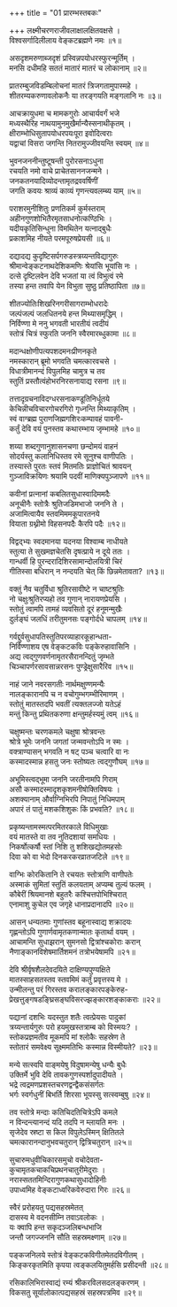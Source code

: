 +++
title = "01 प्रारम्भस्तबकः"

+++
लक्ष्मीचरणराजीवलाक्षालक्षितवक्षसे ।  
विश्वसर्गादिलीलाय वेङ्कटब्रह्मणे नमः ॥१॥

असदृशमरुणाब्जदृशं प्रस्विन्नपयोधरस्फुरन्मूर्तिम् ।  
मनसि दधीमहि सततं मातारं मातरं च लोकानाम् ॥२॥

प्रातरम्बुजविडम्बिलोचनां मातरं त्रिजगतामुपास्महे ।  
शीतरम्यकरुणावलोकनैः या तरङ्गयति मङ्गलानि नः ॥३॥

आचक्रायुधमा च मामकगुरोः आचार्यवर्गं भजे  
मध्यस्थैरिह नाथयामुनमुखैर्मान्यैस्सनाथीकृतम् ।  
क्षीराम्भोधिसुतापयोधरपयःपूरा इवोदित्वराः  
यद्वाचां विसरा जगन्ति नितरामुज्जीवयन्ति स्वयम् ॥४॥

भुवनजननीन्तुष्टूषन्ती पुरोरसनाऽधुना  
रचयति नमो वाचे प्राचेतसाननजन्मने ।  
जनकतनयादिव्योदन्तामृतद्रववर्षिणीं  
जगति कवयः श्राव्यं काव्यं गृणन्त्यवलम्ब्य याम् ॥५॥

पराशरमुनीशितुः प्रणतिकर्म कुर्मस्तराम्  
अहीनगुणशोभितैरमृतसाधनोत्कण्ठिभिः ।  
यदीयकृतिसिन्धुना विमथितेन यत्नाद्बुधैः  
प्रकाशमिह नीयते परमपूरुषप्रेयसी ॥६॥

दद्यादद्य कुदृष्टिसर्पगरुडस्त्रय्यन्तविद्यागुरुः  
श्रीमान्वेङ्कटनाथदेशिकमणिः श्रेयांसि भूयांसि नः ।  
दत्से दृष्टिलवेन देवि भजतां या त्वं विभुत्वं रमे  
तस्या हन्त तवापि येन विभुता सुष्ठु प्रतिष्ठापिता ॥७॥

शीतज्योतिःशिखरिनगरीसागराम्भोधरादेः  
जल्पंजल्पं जलधितनये हन्त मिथ्यासमृद्धिम् ।  
निर्विण्णा मे ननु भगवती भारतीयं त्वदीयं  
स्तोत्रं चित्रं स्फुरति जननि स्वैरमारब्धुकामा ॥८॥

मदान्धक्षोणीपत्यपशदमनःप्रीणनकृते  
नमस्कारान् ब्रूमो भगवति चमत्कारवचसे ।  
विधात्रीमानन्दं विपुलमिह चामुत्र च तव  
स्तुतिं प्रस्तौत्वंहोभरनिरसनायाद्य रसना ॥९॥

तत्तादृग्रचनाविदग्धरसनाकण्डूतिनिर्धूतये  
केचिन्नीचविचारगोचरगिरो गृध्नन्ति मिथ्याकृतिम् ।  
स्वं वाग्ब्रह्म पुराणजिह्मगशिरःकम्पावहं पावनी-  
कर्तुं देवि वयं पुनस्तव कथारम्भाय जृम्भामहे ॥१०॥

शय्या शब्दगुणानुशासनचणा छन्दोमयं वाहनं  
सोदर्यस्तु कलानिधिस्तव रमे सूनुश्च वाणीपतिः ।  
तस्यास्ते पुरतः स्तवं मितमतिः प्राज्ञोचितं श्रावयन्  
गुञ्जाविक्रयिणः श्रयामि पदवीं माणिक्यपुञ्जापणे ॥११॥

कवीनां प्रत्नानां कबलितसुधास्वादिममदैः  
अनूचीनैः स्तोत्रैः श्रुतिजडिमभाजो जननि ते ।  
अजामित्वायैव स्तवमिममकूपारतनये  
वियाता ग्रथ्नीमो विहसनपदैः कैरपि पदैः ॥१२॥

विद्वद्भ्यः स्वदमानया यदनया विश्वाम्ब नाधीयते  
स्तुत्या ते सुखमज्ञचेतसि दृषत्प्राये न दूये ततः ।  
गान्धर्वी हि पुरन्दरादिशिरसामान्दोलयित्री चिरं  
गीतिस्सा बधिरान् न नन्दयति चेत् किं छिन्नमेतावता? ॥१३॥

वक्तुं नैव चतुर्विधा श्रुतिरसावीष्टे न चाष्टश्रुतिः  
नो चक्षुःश्रुतिरप्यहो तव गुणान् नारायणप्रेयसि ।  
स्तोतुं त्वामपि तामहं व्यवसितो दूरं हनूमन्मुखैः  
दुर्लङ्घं जलधिं तरीतुमनसः पङ्गोर्दधे चापलम् ॥१४॥

गर्वद्दुर्वसुधापतिस्तुतिपरव्याहारकूहान्धता-  
निर्विण्णाशय एष वेङ्कटकविः पङ्केरुहावासिनि ।  
अद्य त्वद्गुणवर्णनामृतरसैरानन्दितुं जृम्भते  
चिञ्चापर्णरसावसान्नरसनः पुण्ड्रेक्षुसारैरिव ॥१५॥

नाहं जाने नवरसगतीः नार्थमक्षुण्णमन्यैः  
नालङ्कारानपि च न वचोगुम्भगम्भीरिमाणम् ।  
स्तोतुं मातस्तदपि भवतीं त्यक्तलज्जो यतेऽहं  
मन्तुं किन्तु प्रथितकरुणा क्षन्तुमर्हस्यमुं त्वम् ॥१६॥

चक्षुष्मन्तः चरणकमले चक्षुषा श्रोत्रवन्तः  
श्रोत्रे भूमेः जननि जगतां जन्मवन्तोऽपि न स्मः ।   
वक्त्राण्यासन् भगवति न षट् पञ्च चत्वारि वा नः  
कस्मादस्मान्न हसतु जनः स्तोष्यतः त्वद्गुणौघम् ॥१७॥

अभूमिस्त्वद्भूमा जननि जरतीनामपि गिराम्  
असौ कस्मादस्मादृशकृशमनीषोक्तिविषयः ।  
अशक्यानाम् और्वाग्निभिरपि निपातुं निधिमपाम्  
अपारं तं पातुं मशकशिशुकः किं प्रभवति? ॥१८॥

प्रकृष्यन्तामस्मत्परमितरकाले विधिमुखाः  
वयं मातस्ते वा तव नुतिदशायां समधियः ।  
निकर्षोत्कर्षौ स्तां निशि तु शशिखद्योतमहसोः  
दिवा को वा भेदो दिनकरकरव्रातजटिले ॥१९॥

वाग्भिः कोरकितानि ते रचयतः स्तोत्राणि वाणीपतेः  
अस्माकं सुमितां स्तुतिं कलयताम् अप्यम्ब तुल्यं फलम् ।  
कौबेरीं श्रियमानशे बहुतरैः कश्चित्तपोभिश्चिरात्  
एनामाशु कुचेल एव जगृहे धानाप्रदानादपि ॥२०॥

आसन् धन्यतमाः गुणांस्तव बहूनास्वाद्य शक्रादयः  
गृह्णन्तोऽपि गुणार्णवामृतकणान्मातः कृतार्था वयम् ।  
आचामन्ति सुधाझरान् सुमनसो द्वित्रांश्चकोराः करान्  
नैणाङ्कानविशेषमार्तिशमनं तत्रोभयेषामपि ॥२१॥

देवि श्रीर्वृषशैलदेवदयिते दाक्षिण्यपुण्यक्षिते  
मातस्साहसतस्तव स्तवमिमं कर्तुं प्रवृत्तस्य मे ।  
उन्मीलन्तु परं गिरस्तव करालङ्कारपङ्केरुह-  
प्रेखत्तुङ्गषडङ्घ्रिसङ्घविसरज्झङ्कारशङ्काकराः ॥२२॥

पद्यानां दशभिः यदस्तुत शतैः त्वत्प्रेयसः पादुकां  
त्रय्यन्तार्यगुरुः परो हयमुखस्तत्राम्ब को विस्मयः? ।  
स्तोकप्रज्ञमतीव मूकमपि मां श्लोकैः सहस्रेण ते  
स्तोतारं समवेक्ष्य सूक्ष्ममतिभिः कस्मान्न विस्मीयते? ॥२३॥

मन्ये सत्स्वपि वाङ्मयेषु विदुषामन्येषु धन्यैः बुधैः  
उक्तिर्मे भुवि देवि तावकगुणस्पर्शादुपादीयते ।  
भद्रे त्वद्रमणप्रशस्तचरणद्वन्द्वैकसंसर्गतः  
भर्गः स्वर्गधुनीं बिभर्ति शिरसा भूयस्सु सत्स्वम्बुषु ॥२४॥

तव स्तोत्रे मन्दाः कतिचिदतिचित्रेऽपि कमले  
न विन्दन्त्यानन्दं यदि तदपि न म्लायति मनः ।  
सृजेदेव स्रष्टा स किल विपुलेऽस्मिन् क्षितितले  
चमत्कारानन्दानुभवचतुरान् द्वित्रिचतुरान् ॥२५॥

सुचारुमधुवीचिकारसमुचो वचोदेवता-  
कुचामृतकचाकचिप्रथनचातुरीमेदुराः ।  
नरास्सततमिन्दिरागुणकथासुधादोहिनीः  
उपाध्वमिह वेङ्कटाध्वरिकवेरुदारा गिरः ॥२६॥

स्वैरं प्ररोहयतु पद्यसहस्रमेतत्  
दासस्य मे वदनसीम्नि तवाऽवलोकः ।  
यः क्वापि हन्त सकृदञ्जलिबन्धभाजि  
जन्तौ जगज्जननि सौति सहस्रमक्ष्णाम् ॥२७॥

पङ्कजनिलये स्तोत्रं वेङ्कटकविगीतमेतदविगीतम् ।  
किङ्करकृतमिति कृपया त्वङ्कलयितुमर्हसि प्रसीदन्ती ॥२८॥

रसिकालिभिरास्वाद्यं रम्यं श्रीकरविलसदलङ्करणम् ।  
विकसतु सूर्यालोकात्पद्यसहस्रं सहस्रपत्रमिव ॥२९॥

